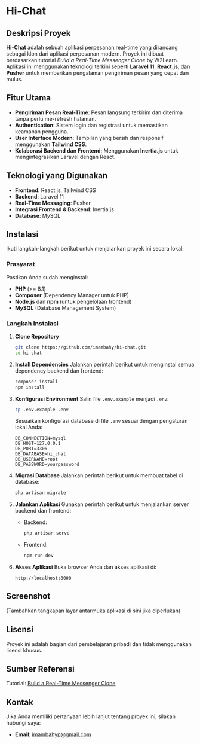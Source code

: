 # Hi-Chat

## Deskripsi Proyek
**Hi-Chat** adalah sebuah aplikasi perpesanan real-time yang dirancang sebagai klon dari aplikasi perpesanan modern. Proyek ini dibuat berdasarkan tutorial *Build a Real-Time Messenger Clone* by W2Learn. Aplikasi ini menggunakan teknologi terkini seperti **Laravel 11**, **React.js**, dan **Pusher** untuk memberikan pengalaman pengiriman pesan yang cepat dan mulus.

## Fitur Utama
- **Pengiriman Pesan Real-Time**: Pesan langsung terkirim dan diterima tanpa perlu me-refresh halaman.
- **Authentication**: Sistem login dan registrasi untuk memastikan keamanan pengguna.
- **User Interface Modern**: Tampilan yang bersih dan responsif menggunakan **Tailwind CSS**.
- **Kolaborasi Backend dan Frontend**: Menggunakan **Inertia.js** untuk mengintegrasikan Laravel dengan React.

## Teknologi yang Digunakan
- **Frontend**: React.js, Tailwind CSS
- **Backend**: Laravel 11
- **Real-Time Messaging**: Pusher
- **Integrasi Frontend & Backend**: Inertia.js
- **Database**: MySQL

## Instalasi
Ikuti langkah-langkah berikut untuk menjalankan proyek ini secara lokal:

### Prasyarat
Pastikan Anda sudah menginstal:
- **PHP** (>= 8.1)
- **Composer** (Dependency Manager untuk PHP)
- **Node.js** dan **npm** (untuk pengelolaan frontend)
- **MySQL** (Database Management System)

### Langkah Instalasi
1. **Clone Repository**
   ```bash
   git clone https://github.com/imambahy/hi-chat.git
   cd hi-chat
   ```

2. **Install Dependencies**
   Jalankan perintah berikut untuk menginstal semua dependency backend dan frontend:
   ```bash
   composer install
   npm install
   ```

3. **Konfigurasi Environment**
   Salin file `.env.example` menjadi `.env`:
   ```bash
   cp .env.example .env
   ```
   Sesuaikan konfigurasi database di file `.env` sesuai dengan pengaturan lokal Anda:
   ```env
   DB_CONNECTION=mysql
   DB_HOST=127.0.0.1
   DB_PORT=3306
   DB_DATABASE=hi_chat
   DB_USERNAME=root
   DB_PASSWORD=yourpassword
   ```

4. **Migrasi Database**
   Jalankan perintah berikut untuk membuat tabel di database:
   ```bash
   php artisan migrate
   ```

5. **Jalankan Aplikasi**
   Gunakan perintah berikut untuk menjalankan server backend dan frontend:
   - Backend:
     ```bash
     php artisan serve
     ```
   - Frontend:
     ```bash
     npm run dev
     ```

6. **Akses Aplikasi**
   Buka browser Anda dan akses aplikasi di:
   ```
   http://localhost:8000
   ```

## Screenshot
(Tambahkan tangkapan layar antarmuka aplikasi di sini jika diperlukan)

## Lisensi
Proyek ini adalah bagian dari pembelajaran pribadi dan tidak menggunakan lisensi khusus.

## Sumber Referensi
Tutorial: [Build a Real-Time Messenger Clone](https://www.youtube.com/watch?v=KImuuLgTa9w&t=19275s&pp=ygUHdzJsZWFybg%3D%3D)

## Kontak
Jika Anda memiliki pertanyaan lebih lanjut tentang proyek ini, silakan hubungi saya:
- **Email**: imambahyp@gmail.com
